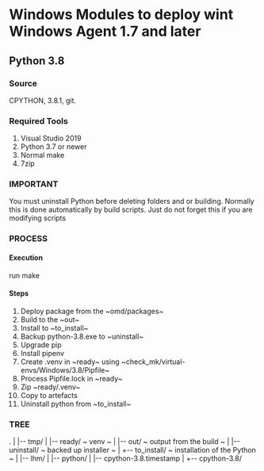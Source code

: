 # Windows Modules to deploy wint Windows Agent 1.7 and later

## Python 3.8

### Source

CPYTHON, 3.8.1, git.

### Required Tools

1. Visual Studio 2019
2. Python 3.7 or newer
3. Normal make
4. 7zip

### IMPORTANT

You must uninstall Python before deleting folders and or building.
Normally this is done automatically by build scripts. Just do not forget this 
if you are modifying scripts

### PROCESS

#### Execution

run make

#### Steps

1. Deploy package from the ~omd/packages~
2. Build to the ~out~
3. Install to ~to_install~
4. Backup python-3.8.exe to ~uninstall~
5. Upgrade pip 
6. Install pipenv
7. Create .venv in ~ready~ using ~check_mk/virtual-envs/Windows/3.8/Pipfile~
8. Process Pipfile.lock in ~ready~
9. Zip ~ready/.venv~
10. Copy to artefacts
11. Uninstall python from ~to_install~



### TREE

.
|
|-- tmp/
|    |-- ready/		~ venv ~
|    |-- out/		~ output from the build ~
|    |-- uninstall/	~ backed up installer ~
|    +-- to_install/	~ installation of the Python ~
|
|-- lhm/
|
|-- python/
     |
     |-- cpython-3.8.timestamp
     |
     +-- cpython-3.8/

